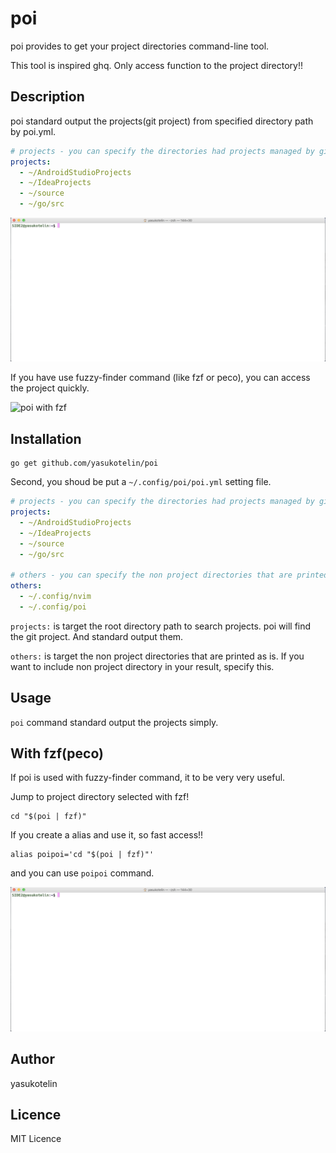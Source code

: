 # poi

poi provides to get your project directories command-line tool.

This tool is inspired ghq. Only access function to the project directory!!

## Description

poi standard output the projects(git project) from specified directory path by poi.yml.

```poi.yml
# projects - you can specify the directories had projects managed by git.
projects:
  - ~/AndroidStudioProjects
  - ~/IdeaProjects
  - ~/source
  - ~/go/src
```

![poi](./images/poi.gif)

If you have use fuzzy-finder command (like fzf or peco), you can access the project quickly.

![poi with fzf](./images/poi-fzf.gif)

## Installation

```
go get github.com/yasukotelin/poi
```

Second, you shoud be put a `~/.config/poi/poi.yml` setting file.

```poi.yml
# projects - you can specify the directories had projects managed by git.
projects:
  - ~/AndroidStudioProjects
  - ~/IdeaProjects
  - ~/source
  - ~/go/src

# others - you can specify the non project directories that are printed as is.
others:
  - ~/.config/nvim
  - ~/.config/poi
```

`projects:` is target the root directory path to search projects.
poi will find the git project. And standard output them.

`others:` is target the non project directories that are printed as is.
If you want to include non project directory in your result, specify this.

## Usage

`poi` command standard output the projects simply.

## With fzf(peco)

If poi is used with fuzzy-finder command, it to be very very useful.

Jump to project directory selected with fzf!

```
cd "$(poi | fzf)"
```

If you create a alias and use it, so fast access!!

```.bashrc
alias poipoi='cd "$(poi | fzf)"'
```

and you can use `poipoi` command.

![poipoi](./images/poipoi.gif)

## Author

yasukotelin

## Licence

MIT Licence
